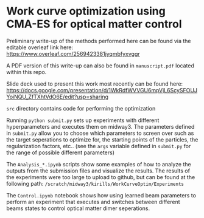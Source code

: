 # Work curve optimization using CMA-ES for optical matter control

Preliminary write-up of the methods performed here can be found via the editable overleaf link here: https://www.overleaf.com/2569423381jyqmbfyxvggr

A PDF version of this write-up can also be found in `manuscript.pdf` located within this repo.

Slide deck used to present this work most recently can be found here: https://docs.google.com/presentation/d/1WkRdfWVVGU6mpVjL6ScySFOUJYoiNQU_ZfTXhtVdO6E/edit?usp=sharing

`src` directory contains code for performing the optimization

Running `python submit.py` sets up experiments with different hyperparameters and executes them on midway3. The parameters defined in `submit.py` allow you to choose which parameters to screen over such as the target seperations to optimize for, the starting points of the particles, the regularization factors, etc.. (see the `args` variable defined in `submit.py` for the range of possible different parameters)

The `Analysis_*.ipynb` scripts show some examples of how to analyze the outputs from the submission files and visualize the results. The results of the experiments were too large to upload to github, but can be found at the following path: `/scratch/midway3/kirills/WorkCurveOptim/Experiments`

The `Control.ipynb` notebook shows how using learned beam parameters to perform an experiment that executes and switches between different beams states to control optical matter dimer seperations.



